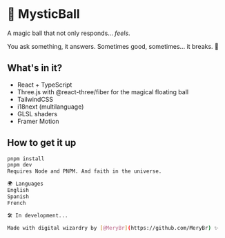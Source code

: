 # 🔮 MysticBall

A magic ball that not only responds... *feels*.  

You ask something, it answers. Sometimes good, sometimes... it breaks. 🤯

## What's in it?

- React + TypeScript 
- Three.js with @react-three/fiber for the magical floating ball
- TailwindCSS 
- i18next (multilanguage)
- GLSL shaders 
- Framer Motion 

## How to get it up

```bash
pnpm install
pnpm dev
Requires Node and PNPM. And faith in the universe.

🌍 Languages 
English 
Spanish 
French

🛠 In development...  

Made with digital wizardry by [@MeryBr](https://github.com/MeryBr) ✨  

